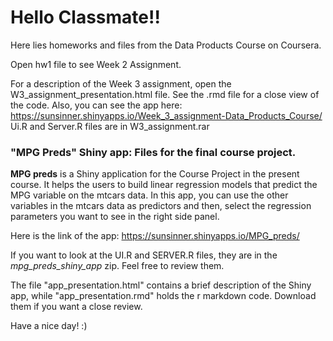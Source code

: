 # Hello Classmate!! 

Here lies homeworks and files from the Data Products Course on Coursera.

Open hw1 file to see Week 2 Assignment.

For a description of the Week 3 assignment, open the W3_assignment_presentation.html file. See the .rmd file for a close view of the code.
Also, you can see the app here: https://sunsinner.shinyapps.io/Week_3_assignment-Data_Products_Course/
Ui.R and Server.R files are in W3_assignment.rar

### "MPG Preds" Shiny app: Files for the final course project. 
**MPG preds** is a Shiny application for the Course Project in the present course. It helps the users to build linear regression models that predict the MPG variable on the mtcars data. In this app, you can use the other variables in the mtcars data as predictors and then, select the regression parameters you want to see in the right side panel.

Here is the link of the app: https://sunsinner.shinyapps.io/MPG_preds/

If you want to look at the UI.R and SERVER.R files, they are in the *mpg_preds_shiny_app* zip. Feel free to review them. 

The file "app_presentation.html" contains a brief description of the Shiny app, while "app_presentation.rmd" holds the r markdown code. Download them if you want a close review. 

Have a nice day! :)
